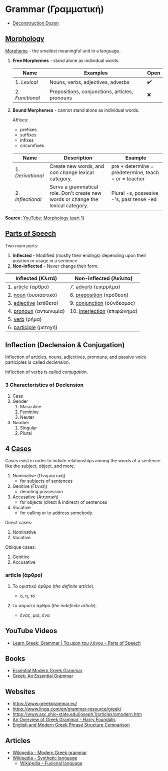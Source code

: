# Grammar (Γραμματική)

* [Deconstruction Dozen](./deconstruction-dozen.md)

## [Morphology](https://en.wikipedia.org/wiki/Morphology_(linguistics))

[Morpheme](https://en.wikipedia.org/wiki/Morpheme) - the smallest meaningful unit in a language..

1. **Free Morphemes** - stand alone as individual words.

    |Name|Examples|Open|
    |----|--------|----|
    |1. *Lexical*|Nouns, verbs, adjectives, adverbs|✔️|
    |2. *Functional*|Prepositions, conjunctions, articles, pronouns|❌|

2. **Bound Morphemes** - cannot stand alone as individual words.

    Affixes:
    * prefixes
    * suffixes
    * infixes
    * circumfixes

    |Name|Description|Example|
    |----|-----------|-------|
    |1. *Derivational*|Create new words, and *can* change lexical category.|pre + determine = predetermine, teach + er = teacher|
    |2. *Inflectional*|Serve a grammatical role. Don't create new words or change the lexical category.|Plural -s, possesive -'s, past tense -ed|

**Source:** [YouTube: Morphology (part 1)](https://www.youtube.com/watch?v=mv7t6Q0uebY)

## [Parts of Speech](https://en.wikipedia.org/wiki/Part_of_speech)

Two main parts:
1. **Inflected** - Modified (mostly their endings) depending upon their position or usage in a sentence.
2. **Non-inflected** - Never change their form.

|Inflected (Κλιτά)|Non-inflected (Άκλιτα)|
|-----------------|----------------------|
|1. [article](https://en.wikipedia.org/wiki/Article_(grammar)) (άρθρο)|7. [adverb](https://en.wikipedia.org/wiki/Adverb) (επίρρλμα)|
|2. [noun](https://en.wikipedia.org/wiki/Noun) (ουσιαστικό)|8. [preposition](https://en.wikipedia.org/wiki/Preposition_and_postposition) (πρόθεση)|
|3. [adjective](https://en.wikipedia.org/wiki/Adjective) (επίθετο)|9. [conjunction](https://en.wikipedia.org/wiki/Conjunction_(grammar)) (σύνδεσμος)|
|4. [pronoun](https://en.wikipedia.org/wiki/Pronoun) (αντωνυμία)|10. [interjection](https://en.wikipedia.org/wiki/Interjection) (επιφώνημα)|
|5. [verb](https://en.wikipedia.org/wiki/Verb) (ρήμα)||
|6. [participle](https://en.wikipedia.org/wiki/Participle) (μετοχή)||

## Inflection (Declension & Conjugation)

Inflection of articles, nouns, adjectives, pronouns, and passive voice participles is called *declension*.

Inflection of verbs is called *conjugation*.

### 3 Characteristics of Declension

1. Case
2. Gender
   1. Masculine
   2. Feminine
   3. Neuter
3. Number
   1. Singular
   2. Plural

## 4 [Cases](https://en.wikipedia.org/wiki/Grammatical_case)

Cases exist in order to indiate relationships among the words of a sentence like the subject, object, and more.

1. Nominative (Ονομαστική)
    * for subjects of sentences
2. Genitive (Γενική)
    * denoting possession
3. Accusative (Αιτιατική)
    * for objects (direct & indirect) of sentences
4. Vocative
    * for calling or to address somebody.

Direct cases:
1. Nominative
2. Vocative

Oblique cases:
1. Genitive
2. Accusative

### article (άρθρο)

1. Το οριστικό άρθρο (*the definite article*).
    * ο, η, το

2. το αόριστο άρθρο (*the indefinite article*).
    * ένας, μια, ένα

## YouTube Videos

* [Learn Greek: Grammar | Τα μέρη του λόγου - Parts of Speech](https://www.youtube.com/watch?v=_ump7AqGJoQ)

## Books

* [Essential Modern Greek Grammar](https://www.amazon.com/Essential-Modern-Grammar-Language-Guides/dp/0486251330)
* [Greek: An Essential Grammar](https://www.amazon.com/Greek-Essential-Grammar-Routledge-Grammars/dp/1138930687/)

## Websites

* https://www.greekgrammar.eu/
* https://www.lingq.com/en/grammar-resource/greek/
* https://www.asc.ohio-state.edu/joseph.1/articles/gmodern.htm
* [An Overview of Greek Grammar - Harry Foundalis](http://www.foundalis.com/lan/grkgram.htm)
* [English and Modern Greek Phrase Structure Comparison](http://www.foundalis.com/lan/phstregs.htm)

## Articles
* [Wikipedia - Modern Greek grammar](https://en.wikipedia.org/wiki/Modern_Greek_grammar)
* [Wikipedia - Synthetic language](https://en.wikipedia.org/wiki/Synthetic_language)
    * [Wikipedia - Fusional language](https://en.wikipedia.org/wiki/Fusional_language)

